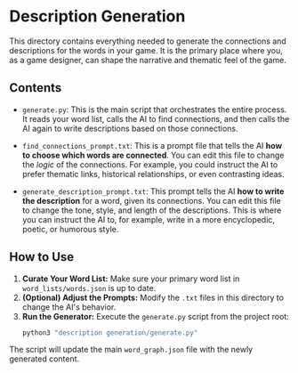 # Description Generation

This directory contains everything needed to generate the connections and descriptions for the words in your game. It is the primary place where you, as a game designer, can shape the narrative and thematic feel of the game.

## Contents

- `generate.py`: This is the main script that orchestrates the entire process. It reads your word list, calls the AI to find connections, and then calls the AI again to write descriptions based on those connections.

- `find_connections_prompt.txt`: This is a prompt file that tells the AI **how to choose which words are connected**. You can edit this file to change the *logic* of the connections. For example, you could instruct the AI to prefer thematic links, historical relationships, or even contrasting ideas.

- `generate_description_prompt.txt`: This prompt tells the AI **how to write the description** for a word, given its connections. You can edit this file to change the tone, style, and length of the descriptions. This is where you can instruct the AI to, for example, write in a more encyclopedic, poetic, or humorous style.

## How to Use

1.  **Curate Your Word List:** Make sure your primary word list in `word_lists/words.json` is up to date.
2.  **(Optional) Adjust the Prompts:** Modify the `.txt` files in this directory to change the AI's behavior.
3.  **Run the Generator:** Execute the `generate.py` script from the project root:
    ```bash
    python3 "description generation/generate.py"
    ```

The script will update the main `word_graph.json` file with the newly generated content. 